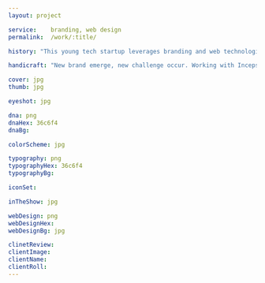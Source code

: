 ```yaml
---
layout: project

service:    branding, web design
permalink:  /work/:title/

history: "This young tech startup leverages branding and web technologies to serve; founded on September 2014.This is a small, panic free, cute cats, fun loving, powerful team."

handicraft: "New brand emerge, new challenge occur. Working with Incepsys is so much fun for me. Company needs to see something unique, friendly, and more fun included. So that they give me freedom to do whatever I want. That’s way I fleshed out a look that combines code with fun-power. The result was colorful, interesting, and highly unique, clean UI and UX."

cover: jpg
thumb: jpg

eyeshot: jpg

dna: png
dnaHex: 36c6f4
dnaBg:

colorScheme: jpg

typography: png
typographyHex: 36c6f4
typographyBg:

iconSet:

inTheShow: jpg

webDesign: png
webDesignHex:
webDesignBg: jpg

clinetReview:
clientImage:
clientName:
clientRoll: 
---
```

